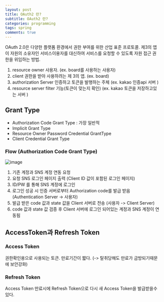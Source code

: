 ```yaml
---
layout: post
title: OAuth2 란?
subtitle: OAuth2 란?
categories: programming
tags: spring
comments: true
---
```


OAuth 2.0은 다양한 플랫폼 환경에서 권한 부여를 위한 산업 표준 프로토콜. 제3의 앱이 자원의 소유자인 서비스이용자를 대신하여 서비스를 요청할 수 있도록 자원 접근 권한을 위임하는 방법. 

1. resource owner
사용자. (ex. board를 사용하는 사용자)
2. client
권한을 받아 사용하려는 제 3의 앱. (ex. board)
3. authorization Server
인증하고 토큰을 발행하는 주체 (ex. kakao 인증api 서버 )
4. resource server 
filter 기능(토큰이 맞는지 확인) (ex. kakao 토큰을 저장하고있는 서버 )

## Grant Type
- Authorization Code Grant Type : 가장 일반적
- Implicit Grant Type
- Resource Owner Password Credential GrantType
- Client Credential Grant Type

### Flow (Authorization Code Grant Type)
![image](https://image.toast.com/aaaadh/alpha/2017/techblog/1%201%281%29.png?raw=true)
1. 기존 계정과 SNS 계정 연동 요청
2. 요청 SNS 로그인 페이지 출력 (Client ID 값이 포함된 로그인 페이지)
3. ID/PW 를 통해 SNS 계정에 로그인
4. 로그인 성공 시 인증 서버로부터 Authorization code를 발급 받음 (Authentication Server -> 사용자)
5. 발급 받은 code 값과 state 값을 Client 서버로 전송 (사용자 -> Client Server)
6. code 값과 state 값 검증 후 Client 서버에 로그인 되어있는 계정과 SNS 계정이 연동됨

## AccessToken과 Refresh Token
### Access Token
권한확인용으로 사용되는 토큰. 만료기간이 짧다. (-> 탈취당해도 만료가 금방되기때문에 보안강화) 
### Refresh Token
Access Token 만료시에 Refresh Token으로 다시 새 Access Token을 발급받을수있다. 